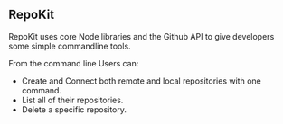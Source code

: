 ## RepoKit

RepoKit uses core Node libraries and the Github API to give developers some simple commandline tools.

From the command line Users can:
  - Create and Connect both remote and local repositories with one command.
  - List all of their repositories.
  - Delete a specific repository.

